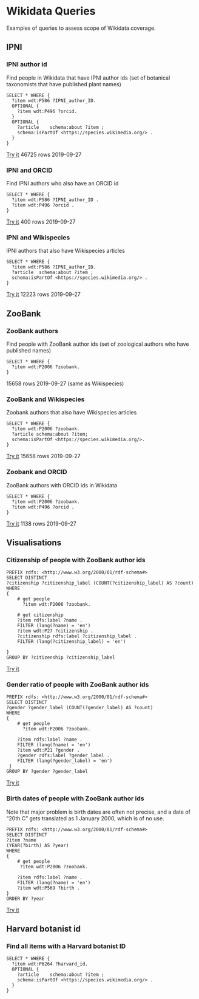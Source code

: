 # Wikidata Queries 

Examples of queries to assess scope of Wikidata coverage.

## IPNI

### IPNI author id

Find people in Wikidata that have IPNI author ids (set of botanical taxonomists that have published plant names)

```
SELECT * WHERE {
  ?item wdt:P586 ?IPNI_author_ID.
  OPTIONAL { 
    ?item wdt:P496 ?orcid.
  }
  OPTIONAL { 
    ?article 	schema:about ?item ;
    schema:isPartOf <https://species.wikimedia.org/> .
  }
}
```

[Try it](https://w.wiki/8yL) 46725 rows 2019-09-27

### IPNI and ORCID

Find IPNI authors who also have an ORCID id

```
SELECT * WHERE {
  ?item wdt:P586 ?IPNI_author_ID .
  ?item wdt:P496 ?orcid .
}
```

[Try it](https://w.wiki/8yN) 400 rows 2019-09-27

### IPNI and Wikispecies

IPNI authors that also have Wikispecies articles

```
SELECT * WHERE {
  ?item wdt:P586 ?IPNI_author_ID.
  ?article 	schema:about ?item ;
  schema:isPartOf <https://species.wikimedia.org/> .
}
```

[Try it](https://w.wiki/8yQ) 12223 rows 2019-09-27


## ZooBank

### ZooBank authors

Find people with ZooBank author ids (set of zoological authors who have published names)

```
SELECT * WHERE {
  ?item wdt:P2006 ?zoobank.
}
```
15658 rows 2019-09-27 (same as Wikispecies)

### ZooBank and Wikispecies

Zoobank authors that also have Wikispecies articles

```
SELECT * WHERE {
  ?item wdt:P2006 ?zoobank.
  ?article schema:about ?item;
  schema:isPartOf <https://species.wikimedia.org/>.
}
```

[Try it](https://w.wiki/8yT) 15658 rows 2019-09-27


### Zoobank and ORCID

ZooBank authors with ORCID ids in Wikidata

```
SELECT * WHERE {
  ?item wdt:P2006 ?zoobank.
  ?item wdt:P496 ?orcid .
}
```

[Try it](https://w.wiki/8yW) 1138 rows 2019-09-27

## Visualisations

### Citizenship of people with ZooBank author ids

```
PREFIX rdfs: <http://www.w3.org/2000/01/rdf-schema#>
SELECT DISTINCT 
?citizenship ?citizenship_label (COUNT(?citizenship_label) AS ?count) 
WHERE
{ 
    # get people
	  ?item wdt:P2006 ?zoobank.
 
    # get citizenship
    ?item rdfs:label ?name .
    FILTER (lang(?name) = 'en')
    ?item wdt:P27 ?citizenship .
    ?citizenship rdfs:label ?citizenship_label .
    FILTER (lang(?citizenship_label) = 'en')    
   
}
GROUP BY ?citizenship ?citizenship_label

```
	
[Try it](https://w.wiki/9Co)

### Gender ratio of people with ZooBank author ids

```
PREFIX rdfs: <http://www.w3.org/2000/01/rdf-schema#>
SELECT DISTINCT 
?gender ?gender_label (COUNT(?gender_label) AS ?count) 
WHERE
{ 
    # get people
	  ?item wdt:P2006 ?zoobank.

    ?item rdfs:label ?name .
    FILTER (lang(?name) = 'en')
    ?item wdt:P21 ?gender .
    ?gender rdfs:label ?gender_label .
    FILTER (lang(?gender_label) = 'en')    
 }
GROUP BY ?gender ?gender_label
```

[Try it](https://w.wiki/9Cp)


### Birth dates of people with ZooBank author ids

Note that major problem is birth dates are often not precise, and a date of “20th C” gets translated as 1 January 2000, which is of no use.

```
PREFIX rdfs: <http://www.w3.org/2000/01/rdf-schema#>
SELECT DISTINCT 
?item ?name 
(YEAR(?birth) AS ?year)
WHERE
{ 
    # get people
	 ?item wdt:P2006 ?zoobank.
 
    ?item rdfs:label ?name .
    FILTER (lang(?name) = 'en')
    ?item wdt:P569 ?birth .
}
ORDER BY ?year
```

[Try it](https://w.wiki/9Ct)

## Harvard botanist id

### Find all items with a Harvard botanist ID

```
SELECT * WHERE {
  ?item wdt:P6264 ?harvard_id.
  OPTIONAL { 
    ?article 	schema:about ?item ;
    schema:isPartOf <https://species.wikimedia.org/> .
  }
}
```

